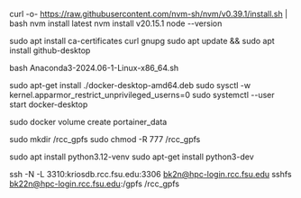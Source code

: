 
curl -o- https://raw.githubusercontent.com/nvm-sh/nvm/v0.39.1/install.sh | bash
nvm install latest
nvm install v20.15.1
node --version

sudo apt install ca-certificates curl gnupg
sudo apt update && sudo apt install github-desktop

bash Anaconda3-2024.06-1-Linux-x86_64.sh

sudo apt-get install ./docker-desktop-amd64.deb
sudo sysctl -w kernel.apparmor_restrict_unprivileged_userns=0
sudo systemctl --user start docker-desktop

sudo docker volume create portainer_data

sudo mkdir /rcc_gpfs
sudo chmod -R 777 /rcc_gpfs

sudo apt install python3.12-venv
sudo apt-get install python3-dev

ssh -N -L 3310:kriosdb.rcc.fsu.edu:3306 bk2n@hpc-login.rcc.fsu.edu
sshfs bk22n@hpc-login.rcc.fsu.edu:/gpfs /rcc_gpfs